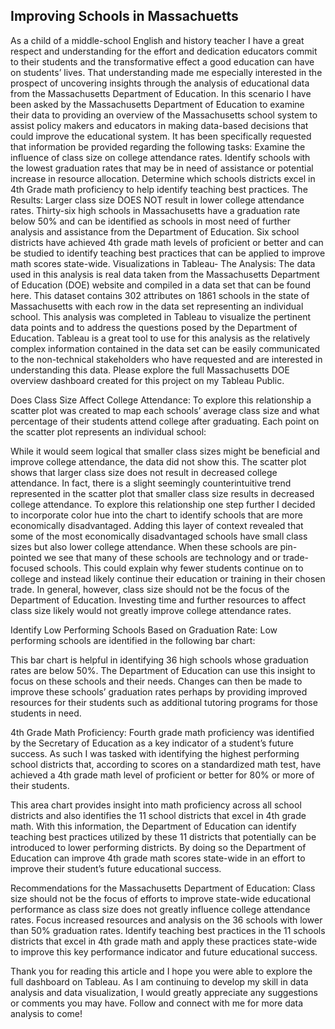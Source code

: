 ## Improving Schools in Massachuetts

As a child of a middle-school English and history teacher I have a great respect and understanding for the effort and dedication educators commit to their students and the transformative effect a good education can have on students’ lives. That understanding made me especially interested in the prospect of uncovering insights through the analysis of educational data from the Massachusetts Department of Education.
In this scenario I have been asked by the Massachusetts Department of Education to examine their data to providing an overview of the Massachusetts school system to assist policy makers and educators in making data-based decisions that could improve the educational system. It has been specifically requested that information be provided regarding the following tasks:
Examine the influence of class size on college attendance rates.
Identify schools with the lowest graduation rates that may be in need of assistance or potential increase in resource allocation.
Determine which schools districts excel in 4th Grade math proficiency to help identify teaching best practices. 
The Results:
Larger class size DOES NOT result in lower college attendance rates.
Thirty-six high schools in Massachusetts have a graduation rate below 50% and can be identified as schools in most need of further analysis and assistance from the Department of Education.
Six school districts have achieved 4th grade math levels of proficient or better and can be studied to identify teaching best practices that can be applied to improve math scores state-wide. 
Visualizations in Tableau- The Analysis:
The data used in this analysis is real data taken from the Massachusetts Department of Education (DOE) website and compiled in a data set that can be found here. This dataset contains 302 attributes on 1861 schools in the state of Massachusetts with each row in the data set representing an individual school.
This analysis was completed in Tableau to visualize the pertinent data points and to address the questions posed by the Department of Education. Tableau is a great tool to use for this analysis as the relatively complex information contained in the data set can be easily communicated to the non-technical stakeholders who have requested and are interested in understanding this data.
Please explore the full Massachusetts DOE overview dashboard created for this project on my Tableau Public.

Does Class Size Affect College Attendance:
To explore this relationship a scatter plot was created to map each schools’ average class size and what percentage of their students attend college after graduating. Each point on the scatter plot represents an individual school:



While it would seem logical that smaller class sizes might be beneficial and improve college attendance, the data did not show this. The scatter plot shows that larger class size does not result in decreased college attendance. In fact, there is a slight seemingly counterintuitive trend represented in the scatter plot that smaller class size results in decreased college attendance. 
To explore this relationship one step further I decided to incorporate color hue into the chart to identify schools that are more economically disadvantaged. Adding this layer of context revealed that some of the most economically disadvantaged schools have small class sizes but also lower college attendance. When these schools are pin-pointed we see that many of these schools are technology and or trade-focused schools. This could explain why fewer students continue on to college and instead likely continue their education or training in their chosen trade.
In general, however, class size should not be the focus of the Department of Education. Investing time and further resources to affect class size likely would not greatly improve college attendance rates.

Identify Low Performing Schools Based on Graduation Rate:
Low performing schools are identified in the following bar chart:



This bar chart is helpful in identifying 36 high schools whose graduation rates are below 50%. The Department of Education can use this insight to focus on these schools and their needs. Changes can then be made to improve these schools’ graduation rates perhaps by providing improved resources for their students such as additional tutoring programs for those students in need.

4th Grade Math Proficiency:
Fourth grade math proficiency was identified by the Secretary of Education as a key indicator of a student’s future success. As such I was tasked with identifying the highest performing school districts that, according to scores on a standardized math test, have achieved a 4th grade math level of proficient or better for 80% or more of their students.



This area chart provides insight into math proficiency across all school districts and also identifies the 11 school districts that excel in 4th grade math. With this information, the Department of Education can identify teaching best practices utilized by these 11 districts that potentially can be introduced to lower performing districts. By doing so the Department of Education can improve 4th grade math scores state-wide in an effort to improve their student’s future educational success.

Recommendations for the Massachusetts Department of Education:
Class size should not be the focus of efforts to improve state-wide educational performance as class size does not greatly influence college attendance rates.
Focus increased resources and analysis on the 36 schools with lower than 50% graduation rates. 
Identify teaching best practices in the 11 schools districts that excel in 4th grade math and apply these practices state-wide to improve this key performance indicator and future educational success.
 
Thank you for reading this article and I hope you were able to explore the full dashboard on Tableau. As I am continuing to develop my skill in data analysis and data visualization, I would greatly appreciate any suggestions or comments you may have. Follow and connect with me for more data analysis to come!
